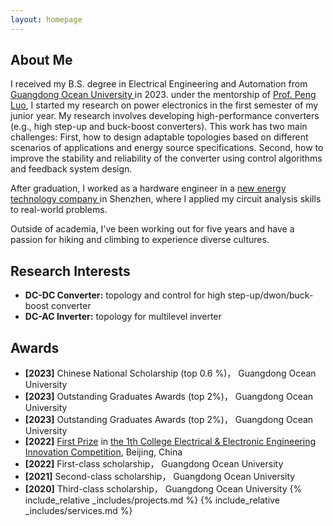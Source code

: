 ```yaml
---
layout: homepage
---
```


## About Me

<!-- I obtained my bachelor's degree in <a href="https://jwc.gdou.edu.cn/info/1214/6508.htm" target="_blank"> Electrical Engineering and Automation </a> from <a href="https://www.gdou.edu.cn/" target="_blank"> Guangdong Ocean University </a> in 2023. During my college years, I was a founding member of the Power Conversion Innovation Team in the College of Electrical and Information Engineering, mentored by Prof. <a href="https://ieeexplore.ieee.org/author/37086852741" target="_blank"> Peng Luo</a>, who received his Ph.D. in 2023 from <a href="https://ieeexplore.ieee.org/author/37276172100" target="_blank"> National Cheng Kung University</a> in Taiwan.
-->

I received my B.S. degree in Electrical Engineering and Automation from <a href="https://www.gdou.edu.cn/" target="_blank"> Guangdong Ocean University </a> in 2023. under the mentorship of <a href="https://ieeexplore.ieee.org/author/37086852741" target="_blank"> Prof. Peng Luo</a>, I started my research on power electronics in the first semester of my junior year. My research involves developing high-performance converters (e.g., high step-up and buck-boost converters). This work has two main challenges: First, how to design adaptable topologies based on different scenarios of applications and energy source specifications. Second, how to improve the stability and reliability of the converter using control algorithms and feedback system design.

After graduation, I worked as a hardware engineer in a <a href="https://www.shineyoung.com/" target="_blank"> new energy technology company </a> in Shenzhen, where I applied my circuit analysis skills to real-world problems.

Outside of academia, I've been working out for five years and have a passion for hiking and climbing to experience diverse cultures.

<!--看教授怎么写-->
## Research Interests
- **DC-DC Converter:** topology and control for high step-up/dwon/buck-boost converter
- **DC-AC Inverter:** topology for multilevel inverter


## Awards

- **[2023]** Chinese National Scholarship (top 0.6 %)，  Guangdong Ocean University
- **[2023]** Outstanding Graduates Awards (top 2%)， Guangdong Ocean University
- **[2023]** Outstanding Graduates Awards (top 2%)， Guangdong Ocean University
- **[2022]** <a href="https://www.ces.org.cn/html/report/22092497-1.htm" target="_blank"> First Prize</a> in <a href="https://eeeic.ces.org.cn/" target="_blank"> the 1th College Electrical & Electronic Engineering Innovation Competition</a>, Beijing, China
-  **[2022]** First-class scholarship， Guangdong Ocean University
-  **[2021]** Second-class scholarship， Guangdong Ocean University
-  **[2020]** Third-class scholarship， Guangdong Ocean University
{% include_relative _includes/projects.md %}
{% include_relative _includes/services.md %}





